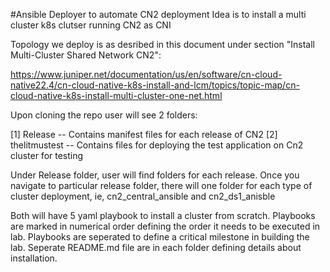 #Ansible Deployer to automate CN2 deployment 
Idea is to install a multi cluster k8s clutser running CN2 as CNI

Topology we deploy is as desribed in this document under section "Install Multi-Cluster Shared Network CN2": 

https://www.juniper.net/documentation/us/en/software/cn-cloud-native22.4/cn-cloud-native-k8s-install-and-lcm/topics/topic-map/cn-cloud-native-k8s-install-multi-cluster-one-net.html

Upon cloning the repo user will see 2 folders: 

[1] Release -- Contains manifest files for each release of CN2
[2] thelitmustest -- Contains files for deploying the test application on Cn2 cluster for testing

Under Release folder, user will find folders for each release. Once you navigate to particular release folder, there will one folder for each type of cluster deployment, ie, cn2_central_ansible and cn2_ds1_anisble

Both will have 5 yaml playbook to install a cluster from scratch.
Playbooks are marked in numerical order defining the order it needs to be executed in lab.
Playbooks are seperated to define a critical milestone in building the lab.
Seperate README.md file are in each folder defining details about installation.
